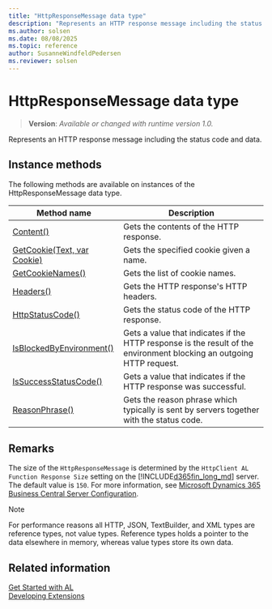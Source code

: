 ```yaml
---
title: "HttpResponseMessage data type"
description: "Represents an HTTP response message including the status code and data."
ms.author: solsen
ms.date: 08/08/2025
ms.topic: reference
author: SusanneWindfeldPedersen
ms.reviewer: solsen
---
```

[//]: # (START>DO_NOT_EDIT)
[//]: # (IMPORTANT:Do not edit any of the content between here and the END>DO_NOT_EDIT.)
[//]: # (Any modifications should be made in the .xml files in the ModernDev repo.)
# HttpResponseMessage data type
> **Version**: _Available or changed with runtime version 1.0._

Represents an HTTP response message including the status code and data.



## Instance methods
The following methods are available on instances of the HttpResponseMessage data type.

|Method name|Description|
|-----------|-----------|
|[Content()](httpresponsemessage-content-method.md)|Gets the contents of the HTTP response.|
|[GetCookie(Text, var Cookie)](httpresponsemessage-getcookie-method.md)|Gets the specified cookie given a name.|
|[GetCookieNames()](httpresponsemessage-getcookienames-method.md)|Gets the list of cookie names.|
|[Headers()](httpresponsemessage-headers-method.md)|Gets the HTTP response's HTTP headers.|
|[HttpStatusCode()](httpresponsemessage-httpstatuscode-method.md)|Gets the status code of the HTTP response.|
|[IsBlockedByEnvironment()](httpresponsemessage-isblockedbyenvironment-method.md)|Gets a value that indicates if the HTTP response is the result of the environment blocking an outgoing HTTP request.|
|[IsSuccessStatusCode()](httpresponsemessage-issuccessstatuscode-method.md)|Gets a value that indicates if the HTTP response was successful.|
|[ReasonPhrase()](httpresponsemessage-reasonphrase-method.md)|Gets the reason phrase which typically is sent by servers together with the status code.|

[//]: # (IMPORTANT: END>DO_NOT_EDIT)

## Remarks
The size of the `HttpResponseMessage` is determined by the `HttpClient AL Function Response Size` setting on the [!INCLUDE[d365fin_long_md](../../includes/d365fin_long_md.md)] server. The default value is `150`. For more information, see [Microsoft Dynamics 365 Business Central Server Configuration](../../../administration/configure-server-instance.md).

> [!NOTE]   
> For performance reasons all HTTP, JSON, TextBuilder, and XML types are reference types, not value types. Reference types holds a pointer to the data elsewhere in memory, whereas value types store its own data.

## Related information
[Get Started with AL](../../devenv-get-started.md)  
[Developing Extensions](../../devenv-dev-overview.md)  